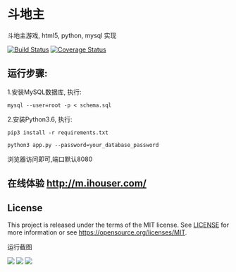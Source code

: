 # 斗地主
斗地主游戏, html5, python, mysql 实现

[![Build Status](https://travis-ci.org/mailgyc/doudizhu.svg?branch=master)](https://travis-ci.org/mailgyc)
[![Coverage Status](https://coveralls.io/repos/github/mailgyc/doudizhu/badge.svg?branch=master)](https://coveralls.io/github/mailgyc/doudizhu?branch=master)

运行步骤:
--------

1.安装MySQL数据库, 执行:

    mysql --user=root -p < schema.sql

2.安装Python3.6, 执行:

    pip3 install -r requirements.txt

    python3 app.py --password=your_database_password

浏览器访问即可,端口默认8080

在线体验 <http://m.ihouser.com/>
--------------------------------

License
-------

This project is released under the terms of the MIT license. See [LICENSE](LICENSE) for more
information or see https://opensource.org/licenses/MIT.

运行截图

![](https://raw.githubusercontent.com/mailgyc/doudizhu/master/screenshot/a.png)
![](https://raw.githubusercontent.com/mailgyc/doudizhu/master/screenshot/c.png)
![](https://raw.githubusercontent.com/mailgyc/doudizhu/master/screenshot/d.png)
